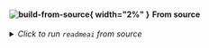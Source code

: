 #### ![build-from-source][git-svg]{ width="2%" }&emsp13;From source

<details><summary><i>Click to run <code>readmeai</code> from source</i></summary>

---

<!-- REFERENCE LINKS -->
[git-svg]: https://raw.githubusercontent.com/eli64s/readme-ai/5ba3f704de2795e32f9fdb67e350caca87975a66/docs/docs/assets/svg/git.svg
